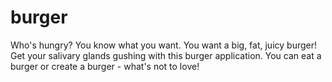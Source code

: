 # burger

Who's hungry? You know what you want. You want a big, fat, juicy burger! Get your salivary glands gushing with this burger application. You can eat a burger or create a burger - what's not to love!

